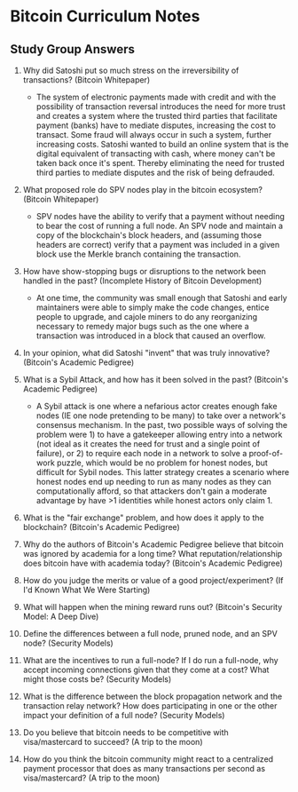 # Bitcoin Curriculum Notes

## Study Group Answers

1. Why did Satoshi put so much stress on the irreversibility of transactions? (Bitcoin Whitepaper)
    * The system of electronic payments made with credit and with the possibility of transaction reversal introduces the need for more trust and creates a system where the trusted third parties that facilitate payment (banks) have to mediate disputes, increasing the cost to transact. Some fraud will always occur in such a system, further increasing costs. Satoshi wanted to build an online system that is the digital equivalent of transacting with cash, where money can't be taken back once it's spent. Thereby eliminating the need for trusted third parties to mediate disputes and the risk of being defrauded.
1. What proposed role do SPV nodes play in the bitcoin ecosystem? (Bitcoin Whitepaper)
    * SPV nodes have the ability to verify that a payment without needing to bear the cost of running a full node. An SPV node and maintain a copy of the blockchain's block headers, and (assuming those headers are correct) verify that a payment was included in a given block use the Merkle branch containing the transaction.
1. How have show-stopping bugs or disruptions to the network been handled in the past? (Incomplete History of Bitcoin Development)
    * At one time, the community was small enough that Satoshi and early maintainers were able to simply make the code changes, entice people to upgrade, and cajole miners to do any reorganizing necessary to remedy major bugs such as the one where a transaction was introduced in a block that caused an overflow.
1. In your opinion, what did Satoshi "invent" that was truly innovative? (Bitcoin's Academic Pedigree)
    
1. What is a Sybil Attack, and how has it been solved in the past? (Bitcoin's Academic Pedigree)
    * A Sybil attack is one where a nefarious actor creates enough fake nodes (IE one node pretending to be many) to take over a network's consensus mechanism. In the past, two possible ways of solving the problem were 1) to have a gatekeeper allowing entry into a network (not ideal as it creates the need for trust and a single point of failure), or 2) to require each node in a network to solve a proof-of-work puzzle, which would be no problem for honest nodes, but difficult for Sybil nodes. This latter strategy creates a scenario where honest nodes end up needing to run as many nodes as they can computationally afford, so that attackers don't gain a moderate advantage by have >1 identities while honest actors only claim 1.
1. What is the "fair exchange" problem, and how does it apply to the blockchain? (Bitcoin's Academic Pedigree)
    
1. Why do the authors of Bitcoin's Academic Pedigree believe that bitcoin was ignored by academia for a long time? What reputation/relationship does bitcoin have with academia today? (Bitcoin's Academic Pedigree)
1. How do you judge the merits or value of a good project/experiment? (If I'd Known What We Were Starting)
1. What will happen when the mining reward runs out? (Bitcoin's Security Model: A Deep Dive)
1. Define the differences between a full node, pruned node, and an SPV node? (Security Models)
1. What are the incentives to run a full-node? If I do run a full-node, why accept incoming connections given that they come at a cost? What might those costs be? (Security Models)
1. What is the difference between the block propagation network and the transaction relay network? How does participating in one or the other impact your definition of a full node? (Security Models)
1. Do you believe that bitcoin needs to be competitive with visa/mastercard to succeed? (A trip to the moon)
1. How do you think the bitcoin community might react to a centralized payment processor that does as many transactions per second as visa/mastercard? (A trip to the moon)